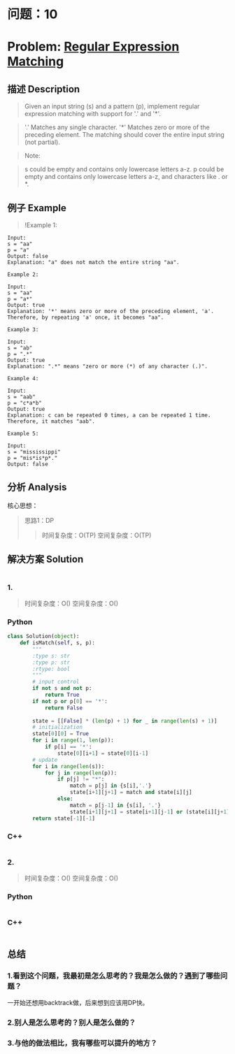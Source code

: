
# 问题：10
# Problem: [Regular Expression Matching](https://leetcode.com/problems/regular-expression-matching/)

## 描述 Description
> Given an input string (s) and a pattern (p), implement regular expression matching with support for '.' and '*'.

> '.' Matches any single character.
'*' Matches zero or more of the preceding element.
The matching should cover the entire input string (not partial).

> Note:

> s could be empty and contains only lowercase letters a-z.
p could be empty and contains only lowercase letters a-z, and characters like . or *.


## 例子 Example
 
> !Example 1:

```
Input:
s = "aa"
p = "a"
Output: false
Explanation: "a" does not match the entire string "aa".

Example 2:

Input:
s = "aa"
p = "a*"
Output: true
Explanation: '*' means zero or more of the preceding element, 'a'. Therefore, by repeating 'a' once, it becomes "aa".

Example 3:

Input:
s = "ab"
p = ".*"
Output: true
Explanation: ".*" means "zero or more (*) of any character (.)".

Example 4:

Input:
s = "aab"
p = "c*a*b"
Output: true
Explanation: c can be repeated 0 times, a can be repeated 1 time. Therefore, it matches "aab".

Example 5:

Input:
s = "mississippi"
p = "mis*is*p*."
Output: false
```

## 分析 Analysis

核心思想：
> 思路1：DP
>> 时间复杂度：O(TP)
>> 空间复杂度：O(TP)


## 解决方案 Solution
```

```
### 1.

> 时间复杂度：O()
> 空间复杂度：O()

### Python


```python
class Solution(object):
    def isMatch(self, s, p):
        """
        :type s: str
        :type p: str
        :rtype: bool
        """
        # input control
        if not s and not p:
            return True
        if not p or p[0] == '*':
            return False
        
        state = [[False] * (len(p) + 1) for _ in range(len(s) + 1)]
        # initialization
        state[0][0] = True
        for i in range(1, len(p)):
            if p[i] == '*':
                state[0][i+1] = state[0][i-1] 
        # update
        for i in range(len(s)):
            for j in range(len(p)):
                if p[j] != "*":
                    match = p[j] in {s[i],'.'}
                    state[i+1][j+1] = match and state[i][j]
                else:
                    match = p[j-1] in {s[i], '.'}
                    state[i+1][j+1] = state[i+1][j-1] or (state[i][j+1] and match) 
        return state[-1][-1]

```

### C++

```c++

```


### 2.

> 时间复杂度：O()
> 空间复杂度：O()

### Python


```python

```

### C++

```c++

```



## 总结

### 1.看到这个问题，我最初是怎么思考的？我是怎么做的？遇到了哪些问题？
一开始还想用backtrack做，后来想到应该用DP快。

### 2.别人是怎么思考的？别人是怎么做的？


### 3.与他的做法相比，我有哪些可以提升的地方？



```python

```
